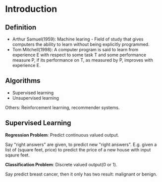 # Introduction

## Definition
- Arthur Samuel(1959): Machine learing - Field of study that gives computers the ability to learn without being explicitly programmed.
- Tom Mitchell(1998): A computer program is said to learn from experience E with respect to some task T and some performance measure P, if its performance on T, as measured by P, improves with experience E.

## Algorithms
- Supervised learning
- Unsupervised learning

Others: Reinforcement learning, recommender systems.

## Supervised Learning

**Regression Problem**: Predict continuous valued output.

Say "right answers" are given, to predict new "right answers". 
E.g. given a list of (square feet, price) to predict the price of a new house with input sqaure feet.

**Classification Problem**: Discrete valued output(0 or 1).

Say predict breast cancer, then it only has two result: malignant or benign.


